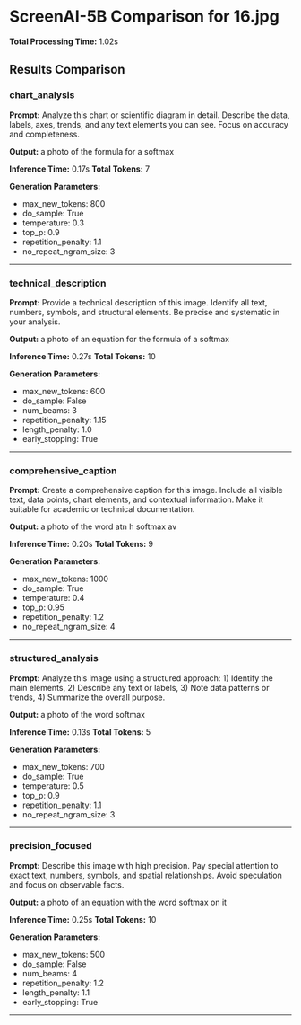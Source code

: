 # ScreenAI-5B Comparison for 16.jpg

**Total Processing Time:** 1.02s

## Results Comparison

### chart_analysis

**Prompt:** Analyze this chart or scientific diagram in detail. Describe the data, labels, axes, trends, and any text elements you can see. Focus on accuracy and completeness.

**Output:** a photo of the formula for a softmax


**Inference Time:** 0.17s
**Total Tokens:** 7

**Generation Parameters:**
- max_new_tokens: 800
- do_sample: True
- temperature: 0.3
- top_p: 0.9
- repetition_penalty: 1.1
- no_repeat_ngram_size: 3

---

### technical_description

**Prompt:** Provide a technical description of this image. Identify all text, numbers, symbols, and structural elements. Be precise and systematic in your analysis.

**Output:** a photo of an equation for the formula of a softmax


**Inference Time:** 0.27s
**Total Tokens:** 10

**Generation Parameters:**
- max_new_tokens: 600
- do_sample: False
- num_beams: 3
- repetition_penalty: 1.15
- length_penalty: 1.0
- early_stopping: True

---

### comprehensive_caption

**Prompt:** Create a comprehensive caption for this image. Include all visible text, data points, chart elements, and contextual information. Make it suitable for academic or technical documentation.

**Output:** a photo of the word atn h softmax av


**Inference Time:** 0.20s
**Total Tokens:** 9

**Generation Parameters:**
- max_new_tokens: 1000
- do_sample: True
- temperature: 0.4
- top_p: 0.95
- repetition_penalty: 1.2
- no_repeat_ngram_size: 4

---

### structured_analysis

**Prompt:** Analyze this image using a structured approach: 1) Identify the main elements, 2) Describe any text or labels, 3) Note data patterns or trends, 4) Summarize the overall purpose.

**Output:** a photo of the word softmax


**Inference Time:** 0.13s
**Total Tokens:** 5

**Generation Parameters:**
- max_new_tokens: 700
- do_sample: True
- temperature: 0.5
- top_p: 0.9
- repetition_penalty: 1.1
- no_repeat_ngram_size: 3

---

### precision_focused

**Prompt:** Describe this image with high precision. Pay special attention to exact text, numbers, symbols, and spatial relationships. Avoid speculation and focus on observable facts.

**Output:** a photo of an equation with the word softmax on it


**Inference Time:** 0.25s
**Total Tokens:** 10

**Generation Parameters:**
- max_new_tokens: 500
- do_sample: False
- num_beams: 4
- repetition_penalty: 1.2
- length_penalty: 1.1
- early_stopping: True

---

